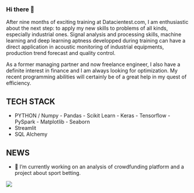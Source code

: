 

### Hi there 👋

After nine months of exciting training at Datacientest.com, I am enthusiastic about the next step:  to apply my new skills to problems of all kinds, especially industrial ones.
Signal analysis and processing skills, machine learning and deep learning aptness developped during training can have a direct application in  acoustic monitoring of industrial equipments, production trend forecast and quality control.

As a former managing partner and now freelance engineer, I also have a definite interest in finance and I am always looking for optimization. My recent programming abilities will certainly be of a great help in my quest of efficiency.

## TECH STACK

- PYTHON / Numpy - Pandas - Scikit Learn - Keras - Tensorflow - PySpark - Matplotlib - Seaborn 
- Streamlit 
- SQL Alchemy

## NEWS

- 🔭 I’m currently working on an analysis of crowdfunding platform and a project about sport betting.    


![](https://komarev.com/ghpvc/?username=LaurentHP-Martin)


<!--
**LaurentHP-Martin/LaurentHP-Martin** is a ✨ _special_ ✨ repository because its `README.md` (this file) appears on your GitHub profile.

Here are some ideas to get you started:

- 🔭 I’m currently working on ...
- 🌱 I’m currently learning ...
- 👯 I’m looking to collaborate on ...
- 🤔 I’m looking for help with ...
- 💬 Ask me about ...
- 📫 How to reach me: ...
- 😄 Pronouns: ...
- ⚡ Fun fact: ...
-->
